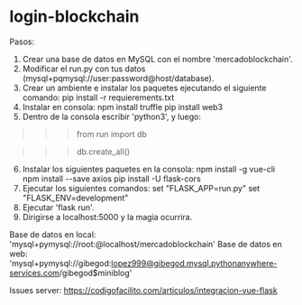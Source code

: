 # login-blockchain
Pasos: 
1. Crear una base de datos en MySQL con el nombre 'mercadoblockchain'.
2. Modificar el run.py con tus datos (mysql+pqmysql://user:password@host/database).
3. Crear un ambiente e instalar los paquetes ejecutando el siguiente comando: pip install -r requierements.txt
4. Instalar en consola:
npm install truffle
pip install web3
5. Dentro de la consola escribir 'python3', y luego:
>>> from run import db

>>> db.create_all()
6. Instalar los siguientes paquetes en la consola:
npm install -g vue-cli
npm install --save axios
pip install -U flask-cors
7. Ejecutar los siguientes comandos:
set "FLASK_APP=run.py"
set "FLASK_ENV=development"
8. Ejecutar 'flask run'.
9. Dirigirse a localhost:5000 y la magia ocurrira.

Base de datos en local: 'mysql+pymysql://root:@localhost/mercadoblockchain'
Base de datos en web: 'mysql+pymysql://gibegod:lopez999@gibegod.mysql.pythonanywhere-services.com/gibegod$miniblog'

Issues server: https://codigofacilito.com/articulos/integracion-vue-flask
